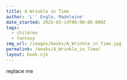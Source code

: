 ```yaml
---
title: A Wrinkle in Time
author: 'L'' Engle, Madeleine'
date_started: 2025-03-14T00:00:00.000Z
tags:
  - children
  - fantasy
img_url: /images/books/A_Wrinkle_in_Time.jpg
permalink: /books/A_Wrinkle_in_Time/
layout: book.njk
---
```

replace me
